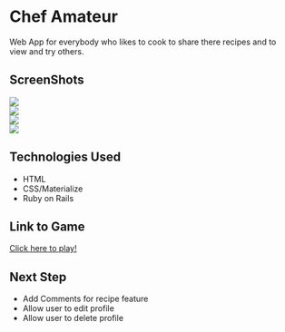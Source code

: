 # Chef Amateur

Web App for everybody who likes to cook 
to share there recipes and to view and try others.

## ScreenShots
<img src="https://i.imgur.com/9BPkWId.png"/>
<br>
<img src="https://i.imgur.com/cuRZEKl.png"/>
<br>
<img src="https://i.imgur.com/IHRCrJl.png"/>
<br>
<img src="https://i.imgur.com/VLhUkN3.png"/>


## Technologies Used

* HTML
* CSS/Materialize
* Ruby on Rails


## Link to Game

[Click here to play!](https://chefamateur.herokuapp.com/)


## Next Step
* Add Comments for recipe feature
* Allow user to edit profile
* Allow user to delete profile 
